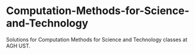 # Computation-Methods-for-Science-and-Technology

Solutions for Computation Methods for Science and Technology classes at AGH UST.